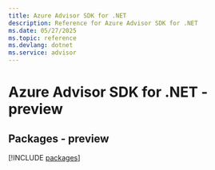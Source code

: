 ```yaml
---
title: Azure Advisor SDK for .NET
description: Reference for Azure Advisor SDK for .NET
ms.date: 05/27/2025
ms.topic: reference
ms.devlang: dotnet
ms.service: advisor
---
```

# Azure Advisor SDK for .NET - preview
## Packages - preview
[!INCLUDE [packages](advisor-index.md)]
